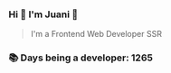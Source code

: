 ### Hi 👋 I&#39;m Juani 🦁

> I&#39;m a Frontend Web Developer SSR

### 📚 Days being a developer: 1265
